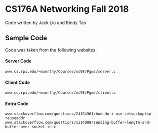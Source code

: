# CS176A Networking Fall 2018

Code written by Jack Liu and Kindy Tan

## Sample Code

Code was taken from the following websites:

#### Server Code
```
www.cs.rpi.edu/~moorthy/Courses/os98/Pgms/server.c
```
#### Client Code
```
www.cs.rpi.edu/~moorthy/Courses/os98/Pgms/client.c
```
#### Extra Code
```
www.stackoverflow.com/questions/24194961/how-do-i-use-setsockoptso-reuseaddr
www.stackoverflow.com/questions/1114088/sending-buffer-length-and-buffer-over-socket-in-c
```